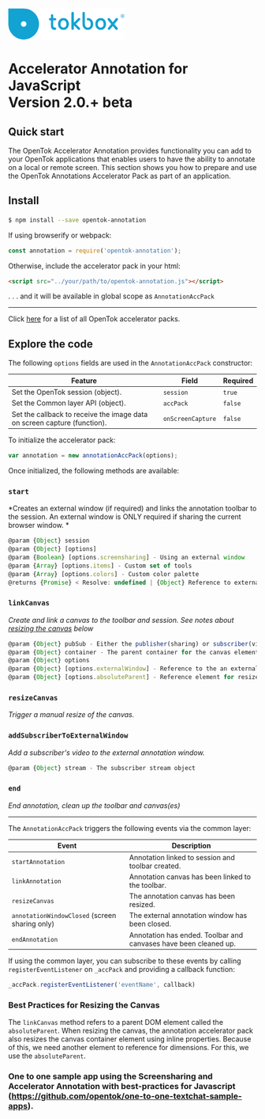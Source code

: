 ![logo](tokbox-logo.png)

# Accelerator Annotation for JavaScript<br/>Version 2.0.+ beta

## Quick start

The OpenTok Accelerator Annotation provides functionality you can add to your OpenTok applications that enables users to have the ability to annotate on a local or remote screen.
This section shows you how to prepare and use the OpenTok Annotations Accelerator Pack as part of an application.

## Install

```bash
$ npm install --save opentok-annotation
```

If using browserify or webpack:

```javascript
const annotation = require('opentok-annotation');
```

Otherwise, include the accelerator pack in your html:

```html
<script src="../your/path/to/opentok-annotation.js"></script>
```
 . . . and it will be available in global scope as `AnnotationAccPack`

-----------------

Click [here](https://www.npmjs.com/search?q=opentok-acc-pack) for a list of all OpenTok accelerator packs.


## Explore the code

The following `options` fields are used in the `AnnotationAccPack` constructor:<br/>

| Feature        | Field  | Required |
| ------------- | ------------- | -----|
| Set the OpenTok session  (object).| `session` |`true`|
| Set the Common layer API (object). | `accPack` |`false`|
| Set the callback to receive the image data on screen capture (function). | `onScreenCapture` |`false`|

To initialize the accelerator pack:

```javascript
var annotation = new annotationAccPack(options);
```

Once initialized, the following methods are available:

### `start`
*Creates an external window (if required) and links the annotation toolbar to the session.  An external window is ONLY required if sharing the current browser window. *
```javascript
@param {Object} session
@param {Object} [options]
@param {Boolean} [options.screensharing] - Using an external window
@param {Array} [options.items] - Custom set of tools
@param {Array} [options.colors] - Custom color palette
@returns {Promise} < Resolve: undefined | {Object} Reference to external annotation window >
```

### `linkCanvas`
*Create and link a canvas to the toolbar and session.  See notes about [resizing the canvas](#resizing-canvas) below*
```javascript
@param {Object} pubSub - Either the publisher(sharing) or subscriber(viewing)
@param {Object} container - The parent container for the canvas element
@param {Object} options
@param {Object} [options.externalWindow] - Reference to the an external annotation window (publisher only)
@param {Object} [options.absoluteParent] - Reference element for resize if other than container
```

### `resizeCanvas`
*Trigger a manual resize of the canvas.*

### `addSubscriberToExternalWindow`
*Add a subscriber's video to the external annotation window.*
```javascript
@param {Object} stream - The subscriber stream object
```

### `end`
*End annotation, clean up the toolbar and canvas(es)*

***
The `AnnotationAccPack`  triggers the following events via the common layer:

| Event        | Description  |
| ------------- | ------------- |
| `startAnnotation` | Annotation linked to session and toolbar created.|
| `linkAnnotation ` | Annotation canvas has been linked to the toolbar. |
| `resizeCanvas` | The annotation canvas has been resized. |
| `annotationWindowClosed` (screen sharing only)  | The external annotation window has been closed.|
| `endAnnotation` | Annotation has ended.  Toolbar and canvases have been cleaned up. |


If using the common layer, you can subscribe to these events by calling `registerEventListener` on  `_accPack` and providing a callback function:

```javascript
_accPack.registerEventListener('eventName', callback)
```


### Best Practices for Resizing the Canvas
<a name="resizing-canvas"></a>

The `linkCanvas` method refers to a parent DOM element called the `absoluteParent`.  When resizing the canvas, the annotation accelerator pack also resizes the canvas container element using inline properties.  Because of this, we need another element to reference for dimensions.  For this, we use the `absoluteParent`.

### One to one sample app using the Screensharing and Accelerator Annotation with best-practices for Javascript (https://github.com/opentok/one-to-one-textchat-sample-apps).
